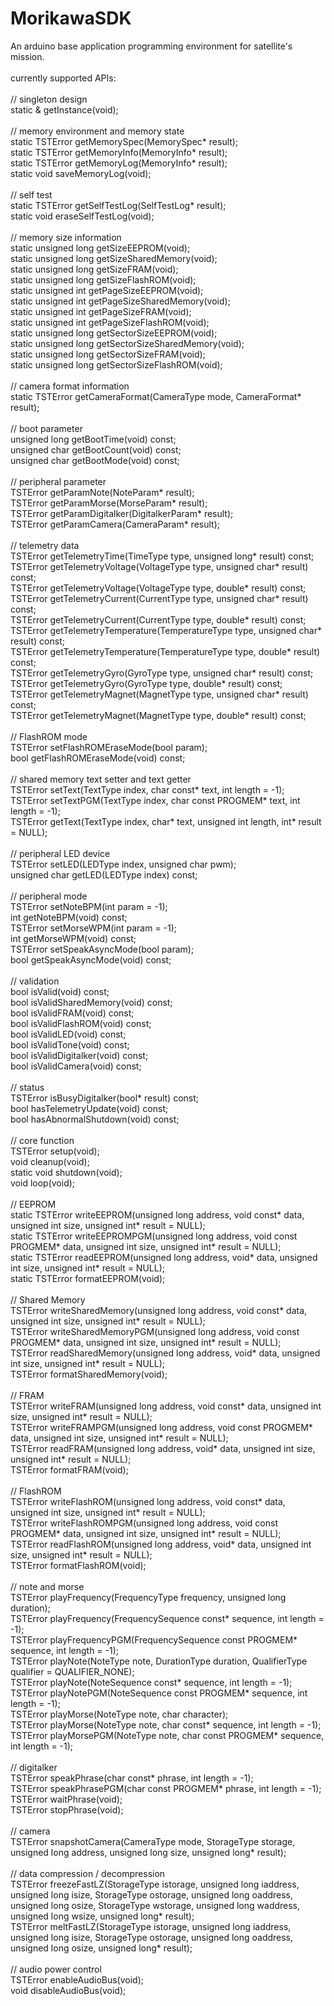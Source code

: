 MorikawaSDK
===========

An arduino base application programming environment for satellite's mission.<br/>
<br/>
currently supported APIs:<br/>
<br/>
// singleton design<br/>
static & getInstance(void);<br/>
<br/>
// memory environment and memory state<br/>
static TSTError getMemorySpec(MemorySpec* result);<br/>
static TSTError getMemoryInfo(MemoryInfo* result);<br/>
static TSTError getMemoryLog(MemoryInfo* result);<br/>
static void saveMemoryLog(void);<br/>
<br/>
// self test<br/>
static TSTError getSelfTestLog(SelfTestLog* result);<br/>
static void eraseSelfTestLog(void);<br/>
<br/>
// memory size information<br/>
static unsigned long getSizeEEPROM(void);<br/>
static unsigned long getSizeSharedMemory(void);<br/>
static unsigned long getSizeFRAM(void);<br/>
static unsigned long getSizeFlashROM(void);<br/>
static unsigned int getPageSizeEEPROM(void);<br/>
static unsigned int getPageSizeSharedMemory(void);<br/>
static unsigned int getPageSizeFRAM(void);<br/>
static unsigned int getPageSizeFlashROM(void);<br/>
static unsigned long getSectorSizeEEPROM(void);<br/>
static unsigned long getSectorSizeSharedMemory(void);<br/>
static unsigned long getSectorSizeFRAM(void);<br/>
static unsigned long getSectorSizeFlashROM(void);<br/>
<br/>
// camera format information<br/>
static TSTError getCameraFormat(CameraType mode, CameraFormat* result);<br/>
<br/>
// boot parameter<br/>
unsigned long getBootTime(void) const;<br/>
unsigned char getBootCount(void) const;<br/>
unsigned char getBootMode(void) const;<br/>
<br/>
// peripheral parameter<br/>
TSTError getParamNote(NoteParam* result);<br/>
TSTError getParamMorse(MorseParam* result);<br/>
TSTError getParamDigitalker(DigitalkerParam* result);<br/>
TSTError getParamCamera(CameraParam* result);<br/>
<br/>
// telemetry data<br/>
TSTError getTelemetryTime(TimeType type, unsigned long* result) const;<br/>
TSTError getTelemetryVoltage(VoltageType type, unsigned char* result) const;<br/>
TSTError getTelemetryVoltage(VoltageType type, double* result) const;<br/>
TSTError getTelemetryCurrent(CurrentType type, unsigned char* result) const;<br/>
TSTError getTelemetryCurrent(CurrentType type, double* result) const;<br/>
TSTError getTelemetryTemperature(TemperatureType type, unsigned char* result) const;<br/>
TSTError getTelemetryTemperature(TemperatureType type, double* result) const;<br/>
TSTError getTelemetryGyro(GyroType type, unsigned char* result) const;<br/>
TSTError getTelemetryGyro(GyroType type, double* result) const;<br/>
TSTError getTelemetryMagnet(MagnetType type, unsigned char* result) const;<br/>
TSTError getTelemetryMagnet(MagnetType type, double* result) const;<br/>
<br/>
// FlashROM mode<br/>
TSTError setFlashROMEraseMode(bool param);<br/>
bool getFlashROMEraseMode(void) const;<br/>
<br/>
// shared memory text setter and text getter<br/>
TSTError setText(TextType index, char const* text, int length = -1);<br/>
TSTError setTextPGM(TextType index, char const PROGMEM* text, int length = -1);<br/>
TSTError getText(TextType index, char* text, unsigned int length, int* result = NULL);<br/>
<br/>
// peripheral LED device<br/>
TSTError setLED(LEDType index, unsigned char pwm);<br/>
unsigned char getLED(LEDType index) const;<br/>
<br/>
// peripheral mode<br/>
TSTError setNoteBPM(int param = -1);<br/>
int getNoteBPM(void) const;<br/>
TSTError setMorseWPM(int param = -1);<br/>
int getMorseWPM(void) const;<br/>
TSTError setSpeakAsyncMode(bool param);<br/>
bool getSpeakAsyncMode(void) const;<br/>
<br/>
// validation<br/>
bool isValid(void) const;<br/>
bool isValidSharedMemory(void) const;<br/>
bool isValidFRAM(void) const;<br/>
bool isValidFlashROM(void) const;<br/>
bool isValidLED(void) const;<br/>
bool isValidTone(void) const;<br/>
bool isValidDigitalker(void) const;<br/>
bool isValidCamera(void) const;<br/>
<br/>
// status<br/>
TSTError isBusyDigitalker(bool* result) const;<br/>
bool hasTelemetryUpdate(void) const;<br/>
bool hasAbnormalShutdown(void) const;<br/>
<br/>
// core function<br/>
TSTError setup(void);<br/>
void cleanup(void);<br/>
static void shutdown(void);<br/>
void loop(void);<br/>
<br/>
// EEPROM<br/>
static TSTError writeEEPROM(unsigned long address, void const* data, unsigned int size, unsigned int* result = NULL);<br/>
static TSTError writeEEPROMPGM(unsigned long address, void const PROGMEM* data, unsigned int size, unsigned int* result = NULL);<br/>
static TSTError readEEPROM(unsigned long address, void* data, unsigned int size, unsigned int* result = NULL);<br/>
static TSTError formatEEPROM(void);<br/>
<br/>
// Shared Memory<br/>
TSTError writeSharedMemory(unsigned long address, void const* data, unsigned int size, unsigned int* result = NULL);<br/>
TSTError writeSharedMemoryPGM(unsigned long address, void const PROGMEM* data, unsigned int size, unsigned int* result = NULL);<br/>
TSTError readSharedMemory(unsigned long address, void* data, unsigned int size, unsigned int* result = NULL);<br/>
TSTError formatSharedMemory(void);<br/>
<br/>
// FRAM<br/>
TSTError writeFRAM(unsigned long address, void const* data, unsigned int size, unsigned int* result = NULL);<br/>
TSTError writeFRAMPGM(unsigned long address, void const PROGMEM* data, unsigned int size, unsigned int* result = NULL);<br/>
TSTError readFRAM(unsigned long address, void* data, unsigned int size, unsigned int* result = NULL);<br/>
TSTError formatFRAM(void);<br/>
<br/>
// FlashROM<br/>
TSTError writeFlashROM(unsigned long address, void const* data, unsigned int size, unsigned int* result = NULL);<br/>
TSTError writeFlashROMPGM(unsigned long address, void const PROGMEM* data, unsigned int size, unsigned int* result = NULL);<br/>
TSTError readFlashROM(unsigned long address, void* data, unsigned int size, unsigned int* result = NULL);<br/>
TSTError formatFlashROM(void);<br/>
<br/>
// note and morse<br/>
TSTError playFrequency(FrequencyType frequency, unsigned long duration);<br/>
TSTError playFrequency(FrequencySequence const* sequence, int length = -1);<br/>
TSTError playFrequencyPGM(FrequencySequence const PROGMEM* sequence, int length = -1);<br/>
TSTError playNote(NoteType note, DurationType duration, QualifierType qualifier = QUALIFIER_NONE);<br/>
TSTError playNote(NoteSequence const* sequence, int length = -1);<br/>
TSTError playNotePGM(NoteSequence const PROGMEM* sequence, int length = -1);<br/>
TSTError playMorse(NoteType note, char character);<br/>
TSTError playMorse(NoteType note, char const* sequence, int length = -1);<br/>
TSTError playMorsePGM(NoteType note, char const PROGMEM* sequence, int length = -1);<br/>
<br/>
// digitalker<br/>
TSTError speakPhrase(char const* phrase, int length = -1);<br/>
TSTError speakPhrasePGM(char const PROGMEM* phrase, int length = -1);<br/>
TSTError waitPhrase(void);<br/>
TSTError stopPhrase(void);<br/>
<br/>
// camera<br/>
TSTError snapshotCamera(CameraType mode, StorageType storage, unsigned long address, unsigned long size, unsigned long* result);<br/>
<br/>
// data compression / decompression<br/>
TSTError freezeFastLZ(StorageType istorage, unsigned long iaddress, unsigned long isize, StorageType ostorage, unsigned long oaddress, unsigned long osize, StorageType wstorage, unsigned long waddress, unsigned long wsize, unsigned long* result);<br/>
TSTError meltFastLZ(StorageType istorage, unsigned long iaddress, unsigned long isize, StorageType ostorage, unsigned long oaddress, unsigned long osize, unsigned long* result);<br/>
<br/>
// audio power control<br/>
TSTError enableAudioBus(void);<br/>
void disableAudioBus(void);<br/>
